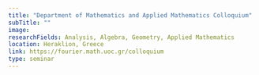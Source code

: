 ```yaml
---
title: "Department of Mathematics and Applied Mathematics Colloquium"
subTitle: ""
image:
researchFields: Analysis, Algebra, Geometry, Applied Mathematics
location: Heraklion, Greece
link: https://fourier.math.uoc.gr/colloquium
type: seminar
---
```

